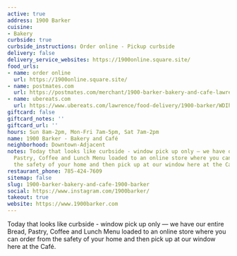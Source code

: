 ```yaml
---
active: true
address: 1900 Barker
cuisine:
- Bakery
curbside: true
curbside_instructions: Order online - Pickup curbside
delivery: false
delivery_service_websites: https://1900online.square.site/
food_urls:
- name: order online
  url: https://1900online.square.site/
- name: postmates.com
  url: https://postmates.com/merchant/1900-barker-bakery-and-cafe-lawrence
- name: ubereats.com
  url: https://www.ubereats.com/lawrence/food-delivery/1900-barker/WDIha4bmTTaVthSaRJoMpw
giftcard: false
giftcard_notes: ''
giftcard_url: ''
hours: Sun 8am-2pm, Mon-Fri 7am-5pm, Sat 7am-2pm
name: 1900 Barker - Bakery and Café
neighborhood: Downtown-Adjacent
notes: Today that looks like curbside - window pick up only — we have our entire Bread,
  Pastry, Coffee and Lunch Menu loaded to an online store where you can order from
  the safety of your home and then pick up at our window here at the Café.
restaurant_phone: 785-424-7609
sitemap: false
slug: 1900-barker-bakery-and-cafe-1900-barker
social: https://www.instagram.com/1900barker/
takeout: true
website: https://www.1900barker.com
---
```


Today that looks like curbside - window pick up only — we have our entire Bread, Pastry, Coffee and Lunch Menu loaded to an online store where you can order from the safety of your home and then pick up at our window here at the Café.